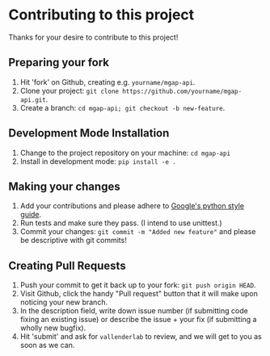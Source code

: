 # Contributing to this project

Thanks for your desire to contribute to this project!

## Preparing your fork

1. Hit 'fork' on Github, creating e.g. `yourname/mgap-api`.
2. Clone your project: `git clone https://github.com/yourname/mgap-api.git`.
3. Create a branch: `cd mgap-api; git checkout -b new-feature`.

## Development Mode Installation

1. Change to the project repository on your machine: `cd mgap-api`
2. Install in development mode: `pip install -e .`

## Making your changes

1. Add your contributions and please adhere to [Google's python style guide](https://github.com/google/styleguide/blob/gh-pages/pyguide.md).
2. Run tests and make sure they pass. (I intend to use unittest.)
3. Commit your changes: `git commit -m "Added new feature"` and please be descriptive with git commits!

## Creating Pull Requests

1. Push your commit to get it back up to your fork: `git push origin HEAD`.
2. Visit Github, click the handy "Pull request" button that it will make upon noticing your new branch.
3. In the description field, write down issue number (if submitting code fixing an existing issue) or describe the issue + your fix (if submitting a wholly new bugfix).
4. Hit 'submit' and ask for `vallenderlab` to review, and we will get to you as soon as we can.